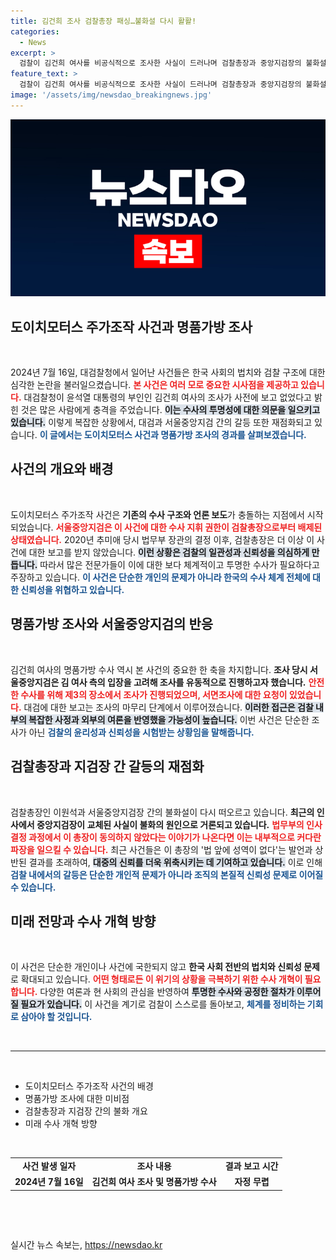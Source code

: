 ```yaml
---
title: 김건희 조사 검찰총장 패싱…불화설 다시 활활!
categories:
  - News
excerpt: >
  검찰이 김건희 여사를 비공식적으로 조사한 사실이 드러나며 검찰총장과 중앙지검장의 불화설이 재점화되고 있다. 대검은 사전 보고가 없었다고 밝혀 과연 어떤 파장이 일어날지 주목된다!
feature_text: >
  검찰이 김건희 여사를 비공식적으로 조사한 사실이 드러나며 검찰총장과 중앙지검장의 불화설이 재점화되고 있다. 대검은 사전 보고가 없었다고 밝혀 과연 어떤 파장이 일어날지 주목된다!
image: '/assets/img/newsdao_breakingnews.jpg'
---
```


<p><img src="/assets/img/newsdao_breakingnews.jpg" alt="implanttips 속보" /></p>

<h2 data-ke-size="size26">도이치모터스 주가조작 사건과 명품가방 조사</h2>

<p data-ke-size="size16">&nbsp;</p>

<p data-ke-size="size16">2024년 7월 16일, 대검찰청에서 일어난 사건들은 한국 사회의 법치와 검찰 구조에 대한 심각한 논란을 불러일으켰습니다. <b><span style="color: #ee2323;">본 사건은 여러 모로 중요한 시사점을 제공하고 있습니다.</span></b> 대검찰청이 윤석열 대통령의 부인인 김건희 여사의 조사가 사전에 보고 없었다고 밝힌 것은 많은 사람에게 충격을 주었습니다. <b><span style="background-color: #21538527;">이는 수사의 투명성에 대한 의문을 일으키고 있습니다.</span></b> 이렇게 복잡한 상황에서, 대검과 서울중앙지검 간의 갈등 또한 재점화되고 있습니다. <b><span style="color: #1a5490;">이 글에서는 도이치모터스 사건과 명품가방 조사의 경과를 살펴보겠습니다.</span></b></p>

<h2 data-ke-size="size26">사건의 개요와 배경</h2>

<p data-ke-size="size16">&nbsp;</p>

<p data-ke-size="size16">도이치모터스 주가조작 사건은 <b>기존의 수사 구조와 언론 보도</b>가 충돌하는 지점에서 시작되었습니다. <b><span style="color: #ee2323;">서울중앙지검은 이 사건에 대한 수사 지휘 권한이 검찰총장으로부터 배제된 상태였습니다.</span></b> 2020년 추미애 당시 법무부 장관의 결정 이후, 검찰총장은 더 이상 이 사건에 대한 보고를 받지 않았습니다. <b><span style="background-color: #21538527;">이런 상황은 검찰의 일관성과 신뢰성을 의심하게 만듭니다.</span></b> 따라서 많은 전문가들이 이에 대한 보다 체계적이고 투명한 수사가 필요하다고 주장하고 있습니다. <b><span style="color: #1a5490;">이 사건은 단순한 개인의 문제가 아니라 한국의 수사 체계 전체에 대한 신뢰성을 위협하고 있습니다.</span></b></p>

<h2 data-ke-size="size26">명품가방 조사와 서울중앙지검의 반응</h2>

<p data-ke-size="size16">&nbsp;</p>

<p data-ke-size="size16">김건희 여사의 명품가방 수사 역시 본 사건의 중요한 한 축을 차지합니다. <b>조사 당시 서울중앙지검은 김 여사 측의 입장을 고려해 조사를 유동적으로 진행하고자 했습니다.</b> <b><span style="color: #ee2323;">안전한 수사를 위해 제3의 장소에서 조사가 진행되었으며, 서면조사에 대한 요청이 있었습니다.</span></b> 대검에 대한 보고는 조사의 마무리 단계에서 이루어졌습니다. <b><span style="background-color: #21538527;">이러한 접근은 검찰 내부의 복잡한 사정과 외부의 여론을 반영했을 가능성이 높습니다.</span></b> 이번 사건은 단순한 조사가 아닌 <b><span style="color: #1a5490;">검찰의 윤리성과 신뢰성을 시험받는 상황임을 말해줍니다.</span></b></p>

<h2 data-ke-size="size26">검찰총장과 지검장 간 갈등의 재점화</h2>

<p data-ke-size="size16">&nbsp;</p>

<p data-ke-size="size16">검찰총장인 이원석과 서울중앙지검장 간의 불화설이 다시 떠오르고 있습니다. <b>최근의 인사에서 중앙지검장이 교체된 사실이 불화의 원인으로 거론되고 있습니다.</b> <b><span style="color: #ee2323;">법무부의 인사 결정 과정에서 이 총장이 동의하지 않았다는 이야기가 나온다면 이는 내부적으로 커다란 파장을 일으킬 수 있습니다.</span></b> 최근 사건들은 이 총장의 '법 앞에 성역이 없다'는 발언과 상반된 결과를 초래하여, <b><span style="background-color: #21538527;">대중의 신뢰를 더욱 위축시키는 데 기여하고 있습니다.</span></b> 이로 인해 <b><span style="color: #1a5490;">검찰 내에서의 갈등은 단순한 개인적 문제가 아니라 조직의 본질적 신뢰성 문제로 이어질 수 있습니다.</span></b></p>

<h2 data-ke-size="size26">미래 전망과 수사 개혁 방향</h2>

<p data-ke-size="size16">&nbsp;</p>

<p data-ke-size="size16">이 사건은 단순한 개인이나 사건에 국한되지 않고 <b>한국 사회 전반의 법치와 신뢰성 문제</b>로 확대되고 있습니다. <b><span style="color: #ee2323;">어떤 형태로든 이 위기의 상황을 극복하기 위한 수사 개혁이 필요합니다.</span></b> 다양한 여론과 현 사회의 관심을 반영하여 <b><span style="background-color: #21538527;">투명한 수사와 공정한 절차가 이루어질 필요가 있습니다.</span></b> 이 사건을 계기로 검찰이 스스로를 돌아보고, <b><span style="color: #1a5490;">체계를 정비하는 기회로 삼아야 할 것입니다.</span></b></p>

<p data-ke-size="size16">&nbsp;</p> 

<hr/>

<p data-ke-size="size16">&nbsp;</p>

<ul>
    <li>도이치모터스 주가조작 사건의 배경</li>
    <li>명품가방 조사에 대한 미비점</li>
    <li>검찰총장과 지검장 간의 불화 개요</li>
    <li>미래 수사 개혁 방향</li>
</ul>

<p data-ke-size="size16">&nbsp;</p> 

<table>
    <tr>
        <td style="text-align: center; height: 17px;"><b>사건 발생 일자</b></td>
        <td style="text-align: center; height: 17px;"><b>조사 내용</b></td>
        <td style="text-align: center; height: 17px;"><b>결과 보고 시간</b></td>
    </tr>
    <tr>
        <td style="text-align: center; height: 17px;"><b>2024년 7월 16일</b></td>
        <td style="text-align: center; height: 17px;"><b>김건희 여사 조사 및 명품가방 수사</b></td>
        <td style="text-align: center; height: 17px;"><b>자정 무렵</b></td>
    </tr>
</table>

<p data-ke-size="size16">&nbsp;</p> 

<p data-ke-size="size16">&nbsp;</p>
실시간 뉴스 속보는, <a href="https://newsdao.kr" rel="dofollow">https://newsdao.kr</a>



